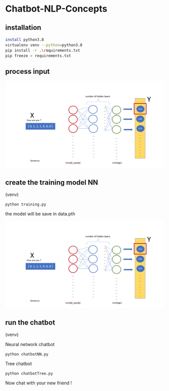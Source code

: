 # Chatbot-NLP-Concepts

## installation

```bash
install python3.8
virtualenv venv --python=python3.8
pip install -r .\requirements.txt
pip freeze > requirements.txt
```
## process input

![Screenshot](/NN_diagram.PNG)

## create the training model NN
(venv)

```
python training.py
```

the model will be save in data.pth

![Screenshot](/NN_diagram.png)

## run the chatbot

(venv)

Neural network chatbot

```
python chatbotNN.py
```

Tree chatbot

```
python chatbotTree.py
```

Now chat with your new friend !
